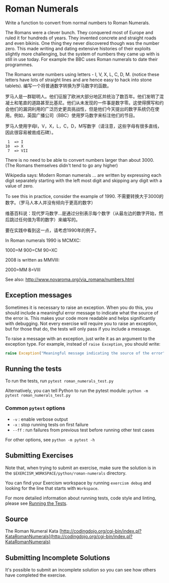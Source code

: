# Roman Numerals

Write a function to convert from normal numbers to Roman Numerals.

The Romans were a clever bunch. They conquered most of Europe and ruled
it for hundreds of years. They invented concrete and straight roads and
even bikinis. One thing they never discovered though was the number
zero. This made writing and dating extensive histories of their exploits
slightly more challenging, but the system of numbers they came up with
is still in use today. For example the BBC uses Roman numerals to date
their programmes.

The Romans wrote numbers using letters - I, V, X, L, C, D, M. (notice
these letters have lots of straight lines and are hence easy to hack
into stone tablets).
编写一个将普通数字转换为罗马数字的函数。

罗马人是一群聪明人。他们征服了欧洲大部分地区并统治了数百年。他们发明了混凝土和笔直的道路甚至比基尼。他们从未发现的一件事是数字零。这使得撰写和约会他们的漏洞利用的广泛历史更具挑战性，但是他们今天提出的数字系统仍在使用。例如，英国广播公司（BBC）使用罗马数字来标注他们的节目。

罗马人使用字母I，V，X，L，C，D，M写数字（请注意，这些字母有很多直线，因此很容易被凿成石碑）。

```text
 1  => I
10  => X
 7  => VII
```

There is no need to be able to convert numbers larger than about 3000.
(The Romans themselves didn't tend to go any higher)

Wikipedia says: Modern Roman numerals ... are written by expressing each
digit separately starting with the left most digit and skipping any
digit with a value of zero.

To see this in practice, consider the example of 1990.
不需要转换大于3000的数字。（罗马人本人并没有倾向于更高的数字）

维基百科说：现代罗马数字...是通过分别表示每个数字（从最左边的数字开始，然后跳过任何值为零的数字）来编写的。

要在实践中看到这一点，请考虑1990年的例子。

In Roman numerals 1990 is MCMXC:

1000=M
900=CM
90=XC

2008 is written as MMVIII:

2000=MM
8=VIII

See also: http://www.novaroma.org/via_romana/numbers.html


## Exception messages

Sometimes it is necessary to raise an exception. When you do this, you should include a meaningful error message to
indicate what the source of the error is. This makes your code more readable and helps significantly with debugging. Not
every exercise will require you to raise an exception, but for those that do, the tests will only pass if you include
a message.

To raise a message with an exception, just write it as an argument to the exception type. For example, instead of
`raise Exception`, you should write:

```python
raise Exception("Meaningful message indicating the source of the error")
```

## Running the tests

To run the tests, run `pytest roman_numerals_test.py`

Alternatively, you can tell Python to run the pytest module:
`python -m pytest roman_numerals_test.py`

### Common `pytest` options

- `-v` : enable verbose output
- `-x` : stop running tests on first failure
- `--ff` : run failures from previous test before running other test cases

For other options, see `python -m pytest -h`

## Submitting Exercises

Note that, when trying to submit an exercise, make sure the solution is in the `$EXERCISM_WORKSPACE/python/roman-numerals` directory.

You can find your Exercism workspace by running `exercism debug` and looking for the line that starts with `Workspace`.

For more detailed information about running tests, code style and linting,
please see [Running the Tests](http://exercism.io/tracks/python/tests).

## Source

The Roman Numeral Kata [http://codingdojo.org/cgi-bin/index.pl?KataRomanNumerals](http://codingdojo.org/cgi-bin/index.pl?KataRomanNumerals)

## Submitting Incomplete Solutions

It's possible to submit an incomplete solution so you can see how others have completed the exercise.
